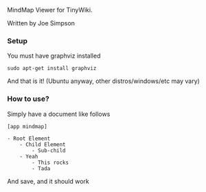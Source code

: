 MindMap Viewer for TinyWiki.

Written by Joe Simpson

### Setup

You must have graphviz installed

	sudo apt-get install graphviz

And that is it! (Ubuntu anyway, other distros/windows/etc may vary)

### How to use?

Simply have a document like follows

	[app mindmap]
	
	- Root Element
		- Child Element
			- Sub-child
		- Yeah
			- This rocks
			- Tada

And save, and it should work
